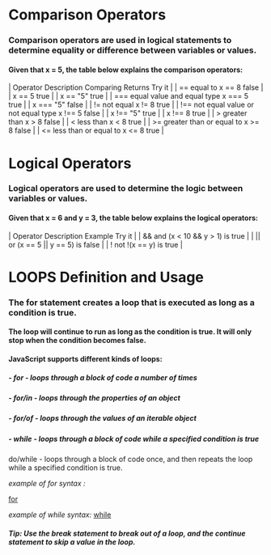 # Comparison Operators

### Comparison operators are used in logical statements to determine equality or difference between variables or values.

#### Given that x = 5, the table below explains the comparison operators:

| Operator	Description	Comparing	Returns	Try it              |
| ==	equal to	x == 8	false	                            |
| x == 5	true	                                            |
| x == "5"	true	                                            |
| ===	equal value and equal type	x === 5	true	            |
| x === "5"	false	                                            |
| !=	not equal	x != 8	true	                            |
| !==	not equal value or not equal type	x !== 5	false	    |
| x !== "5"	true	                                            |
| x !== 8	true	                                            |
| >	greater than	x > 8	false	                            |
| <	less than	x < 8	true	                                |
| >=	greater than or equal to	x >= 8	false	            |
| <=	less than or equal to	x <= 8	true                    |


# Logical Operators

### Logical operators are used to determine the logic between variables or values.

#### Given that x = 6 and y = 3, the table below explains the logical operators:


| Operator	Description	Example	Try it  |
| &&	and	(x < 10 && y > 1) is true	|
| ||	or	(x == 5 || y == 5) is false	| 
| !	not	!(x == y) is true               |

# LOOPS Definition and Usage

### The for statement creates a loop that is executed as long as a condition is true.

#### The loop will continue to run as long as the condition is true. It will only stop when the condition becomes false.

#### JavaScript supports different kinds of loops:

##### - for - loops through a block of code a number of times
##### - for/in - loops through the properties of an object
##### - for/of - loops through the values of an iterable object
##### - while - loops through a block of code while a specified condition is true
do/while - loops through a block of code once, and then repeats the loop while a specified condition is true.

*example of for syntax :*

[for](for.PNG)

*example of while syntax:*
[while](while.PNG)

##### **Tip: Use the break statement to break out of a loop, and the continue statement to skip a value in the loop.**